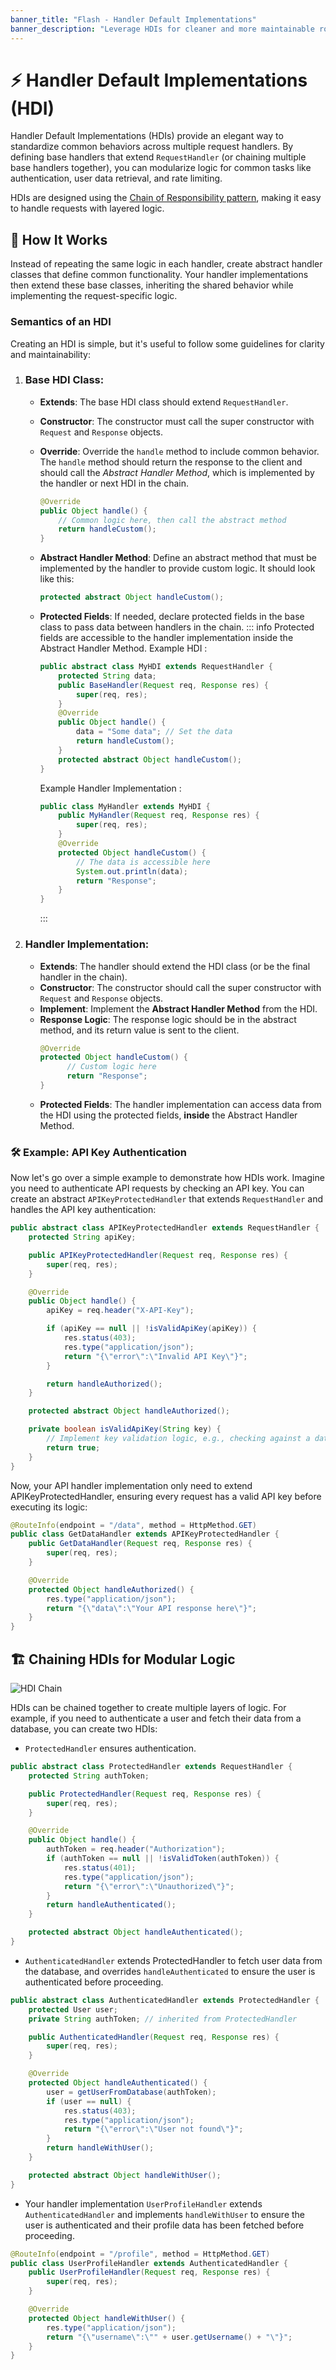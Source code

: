 ```yaml
---
banner_title: "Flash - Handler Default Implementations"
banner_description: "Leverage HDIs for cleaner and more maintainable route logic."
---
```


# ⚡ Handler Default Implementations (HDI)

Handler Default Implementations (HDIs) provide an elegant way to standardize common behaviors across multiple request handlers. By defining base handlers that extend `RequestHandler` (or chaining multiple base handlers together), you can modularize logic for common tasks like authentication, user data retrieval, and rate limiting.

HDIs are designed using the [Chain of Responsibility pattern](https://en.wikipedia.org/wiki/Chain-of-responsibility_pattern), making it easy to handle requests with layered logic.

## 🔗 How It Works

Instead of repeating the same logic in each handler, create abstract handler classes that define common functionality. Your handler implementations then extend these base classes, inheriting the shared behavior while implementing the request-specific logic.

### Semantics of an HDI

Creating an HDI is simple, but it's useful to follow some guidelines for clarity and maintainability:

1. ### **Base HDI Class**:
    - **Extends**: The base HDI class should extend `RequestHandler`.
    - **Constructor**: The constructor must call the super constructor with `Request` and `Response` objects.
    - **Override**: Override the `handle` method to include common behavior.
      The `handle` method should return the response to the client and should call the _Abstract Handler Method_, which is implemented by the handler or next HDI in the chain.
      ```java
      @Override
      public Object handle() {
          // Common logic here, then call the abstract method
          return handleCustom();
      }
      ```
    - **Abstract Handler Method**: Define an abstract method that must be implemented by the handler to provide custom logic. It should look like this:
      ```java
      protected abstract Object handleCustom();
      ```
    - **Protected Fields**: If needed, declare protected fields in the base class to pass data between handlers in the chain.
      ::: info
      Protected fields are accessible to the handler implementation inside the Abstract Handler Method.
      Example HDI :
         ```java
         public abstract class MyHDI extends RequestHandler {
             protected String data; 
             public BaseHandler(Request req, Response res) {
                 super(req, res);
             }
             @Override
             public Object handle() {
                 data = "Some data"; // Set the data
                 return handleCustom();
             }
             protected abstract Object handleCustom();
         }
         ```

      Example Handler Implementation :

         ```java
         public class MyHandler extends MyHDI {
             public MyHandler(Request req, Response res) {
                 super(req, res);
             }
             @Override
             protected Object handleCustom() {
                 // The data is accessible here
                 System.out.println(data);
                 return "Response";
             }
         }
         ```
      :::

2. ### **Handler Implementation**:
    - **Extends**: The handler should extend the HDI class (or be the final handler in the chain).
    - **Constructor**: The constructor should call the super constructor with `Request` and `Response` objects.
    - **Implement**: Implement the **Abstract Handler Method** from the HDI.
    - **Response Logic**: The response logic should be in the abstract method, and its return value is sent to the client.
      ```java
      @Override
      protected Object handleCustom() {
            // Custom logic here
            return "Response";
      }
      ```
    - **Protected Fields**: The handler implementation can access data from the HDI using the protected fields, **inside** the Abstract Handler Method.

### 🛠 Example: API Key Authentication

Now let's go over a simple example to demonstrate how HDIs work. Imagine you need to authenticate API requests by checking an API key. You can create an abstract `APIKeyProtectedHandler` that extends `RequestHandler` and handles the API key authentication:

```java
public abstract class APIKeyProtectedHandler extends RequestHandler {
    protected String apiKey;

    public APIKeyProtectedHandler(Request req, Response res) {
        super(req, res);
    }

    @Override
    public Object handle() {
        apiKey = req.header("X-API-Key");

        if (apiKey == null || !isValidApiKey(apiKey)) {
            res.status(403);
            res.type("application/json");
            return "{\"error\":\"Invalid API Key\"}";
        }

        return handleAuthorized();
    }

    protected abstract Object handleAuthorized();

    private boolean isValidApiKey(String key) {
        // Implement key validation logic, e.g., checking against a database
        return true;
    }
}
```

Now, your API handler implementation only need to extend APIKeyProtectedHandler, ensuring every request has a valid API key before executing its logic:

```java
@RouteInfo(endpoint = "/data", method = HttpMethod.GET)
public class GetDataHandler extends APIKeyProtectedHandler {
    public GetDataHandler(Request req, Response res) {
        super(req, res);
    }

    @Override
    protected Object handleAuthorized() {
        res.type("application/json");
        return "{\"data\":\"Your API response here\"}";
    }
}
```

## 🏗️ Chaining HDIs for Modular Logic

![HDI Chain](../assets/hdichain.png)

HDIs can be chained together to create multiple layers of logic. For example, if you need to authenticate a user and fetch their data from a database, you can create two HDIs:

- `ProtectedHandler` ensures authentication.

```java
public abstract class ProtectedHandler extends RequestHandler {
    protected String authToken;

    public ProtectedHandler(Request req, Response res) {
        super(req, res);
    }

    @Override
    public Object handle() {
        authToken = req.header("Authorization");
        if (authToken == null || !isValidToken(authToken)) {
            res.status(401);
            res.type("application/json");
            return "{\"error\":\"Unauthorized\"}";
        }
        return handleAuthenticated();
    }

    protected abstract Object handleAuthenticated();
}
```

- `AuthenticatedHandler` extends ProtectedHandler to fetch user data from the database, and overrides `handleAuthenticated` to ensure the user is authenticated before proceeding.

```java
public abstract class AuthenticatedHandler extends ProtectedHandler {
    protected User user;
    private String authToken; // inherited from ProtectedHandler

    public AuthenticatedHandler(Request req, Response res) {
        super(req, res);
    }

    @Override
    protected Object handleAuthenticated() {
        user = getUserFromDatabase(authToken);
        if (user == null) {
            res.status(403);
            res.type("application/json");
            return "{\"error\":\"User not found\"}";
        }
        return handleWithUser();
    }

    protected abstract Object handleWithUser();
}
```

- Your handler implementation `UserProfileHandler` extends `AuthenticatedHandler` and implements `handleWithUser` to ensure the user is authenticated and their profile data has been fetched before proceeding.

```java
@RouteInfo(endpoint = "/profile", method = HttpMethod.GET)
public class UserProfileHandler extends AuthenticatedHandler {
    public UserProfileHandler(Request req, Response res) {
        super(req, res);
    }

    @Override
    protected Object handleWithUser() {
        res.type("application/json");
        return "{\"username\":\"" + user.getUsername() + "\"}";
    }
}
```